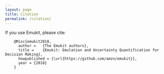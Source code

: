 ```yaml
---
layout: page
title: Citation
permalink: /citation/
---
```


If you use Emukit, please cite:

```
    @Misc{emukit2018,
      author =   {The Emukit authors},
      title =    {Emukit: Emulation and Uncertainty Quantification for Decision Making},
      howpublished = {\url{https://github.com/amzn/emukit}},
      year = {2018}
    }
 ```